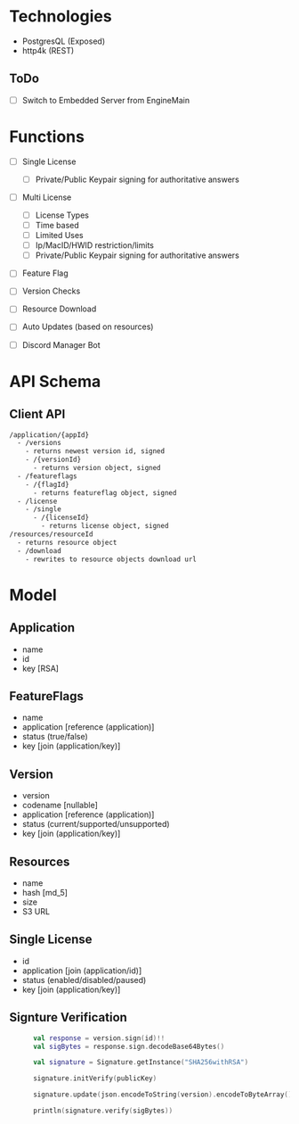 # Technologies
* PostgresQL (Exposed)
* http4k (REST)

## ToDo
* [ ] Switch to Embedded Server from EngineMain


# Functions
* [ ] Single License 
  * [ ] Private/Public Keypair signing for authoritative answers
* [ ] Multi License
  * [ ] License Types
  * [ ] Time based
  * [ ] Limited Uses
  * [ ] Ip/MacID/HWID restriction/limits
  * [ ] Private/Public Keypair signing for authoritative answers
* [ ] Feature Flag
* [ ] Version Checks
* [ ] Resource Download
* [ ] Auto Updates (based on resources)
* [ ] Discord Manager Bot


# API Schema

## Client API
```txt
/application/{appId}
  - /versions
    - returns newest version id, signed
    - /{versionId}
      - returns version object, signed
  - /featureflags
    - /{flagId}
      - returns featureflag object, signed
  - /license
    - /single
      - /{licenseId}
        - returns license object, signed
/resources/resourceId
  - returns resource object
  - /download
    - rewrites to resource objects download url 
```

# Model
## Application
- name
- id
- key [RSA]

## FeatureFlags
- name
- application [reference (application)]
- status (true/false)
- key [join (application/key)]

## Version
- version
- codename [nullable]
- application [reference (application)]
- status (current/supported/unsupported)
- key [join (application/key)]

## Resources
- name
- hash [md_5]
- size
- S3 URL 

## Single License
- id
- application [join (application/id)]
- status (enabled/disabled/paused)
- key [join (application/key)]



## Signture Verification
```kotlin
      val response = version.sign(id)!!
      val sigBytes = response.sign.decodeBase64Bytes()

      val signature = Signature.getInstance("SHA256withRSA")

      signature.initVerify(publicKey)

      signature.update(json.encodeToString(version).encodeToByteArray())

      println(signature.verify(sigBytes))

```